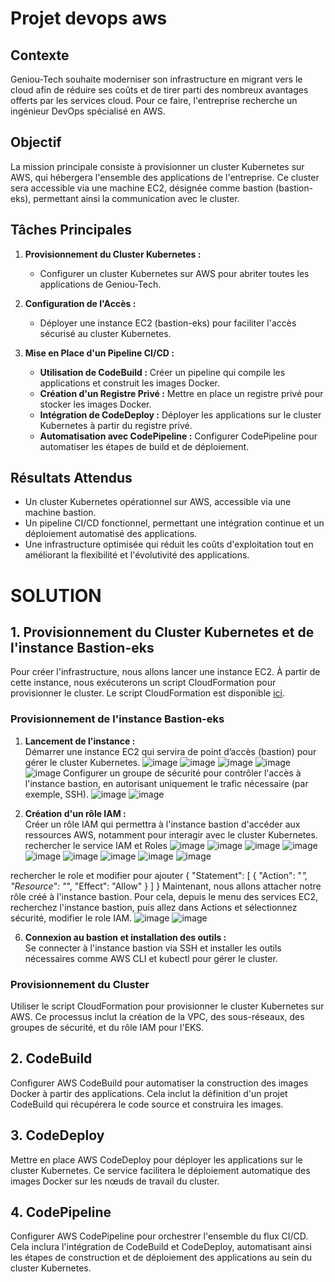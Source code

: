 # Projet devops aws

## Contexte
Geniou-Tech souhaite moderniser son infrastructure en migrant vers le cloud afin de réduire ses coûts et de tirer parti des nombreux avantages offerts par les services cloud. Pour ce faire, l'entreprise recherche un ingénieur DevOps spécialisé en AWS.

## Objectif
La mission principale consiste à provisionner un cluster Kubernetes sur AWS, qui hébergera l'ensemble des applications de l'entreprise. Ce cluster sera accessible via une machine EC2, désignée comme bastion (bastion-eks), permettant ainsi la communication avec le cluster.

## Tâches Principales

1. **Provisionnement du Cluster Kubernetes :**
   - Configurer un cluster Kubernetes sur AWS pour abriter toutes les applications de Geniou-Tech.

2. **Configuration de l'Accès :**
   - Déployer une instance EC2 (bastion-eks) pour faciliter l'accès sécurisé au cluster Kubernetes.

3. **Mise en Place d'un Pipeline CI/CD :**
   - **Utilisation de CodeBuild :** Créer un pipeline qui compile les applications et construit les images Docker.
   - **Création d'un Registre Privé :** Mettre en place un registre privé pour stocker les images Docker.
   - **Intégration de CodeDeploy :** Déployer les applications sur le cluster Kubernetes à partir du registre privé.
   - **Automatisation avec CodePipeline :** Configurer CodePipeline pour automatiser les étapes de build et de déploiement.

## Résultats Attendus
- Un cluster Kubernetes opérationnel sur AWS, accessible via une machine bastion.
- Un pipeline CI/CD fonctionnel, permettant une intégration continue et un déploiement automatisé des applications.
- Une infrastructure optimisée qui réduit les coûts d'exploitation tout en améliorant la flexibilité et l'évolutivité des applications.

# SOLUTION

## 1. Provisionnement du Cluster Kubernetes et de l'instance Bastion-eks
Pour créer l'infrastructure, nous allons lancer une instance EC2. À partir de cette instance, nous exécuterons un script CloudFormation pour provisionner le cluster. Le script CloudFormation est disponible [ici](https://raw.githubusercontent.com/nzapanarcisse/cursus-devops-stack/refs/heads/master/stack/eks-cloudformation.yaml).

### Provisionnement de l'instance Bastion-eks
1. **Lancement de l'instance :**  
   Démarrer une instance EC2 qui servira de point d’accès (bastion) pour gérer le cluster Kubernetes.
![image](https://github.com/user-attachments/assets/0f93b074-8dca-482c-99fe-17f77ee52a37)
![image](https://github.com/user-attachments/assets/de5a341b-cef7-42e3-a8b5-a381d15d069a)
![image](https://github.com/user-attachments/assets/3de64602-12e5-47bc-8f79-31d19fa5104c)
![image](https://github.com/user-attachments/assets/eac39e57-40c2-4b0c-80b8-7042d09593c0)
![image](https://github.com/user-attachments/assets/5961ef24-f658-4f7f-afa8-6efd74ba99fc)
Configurer un groupe de sécurité pour contrôler l'accès à l'instance bastion, en autorisant uniquement le trafic nécessaire (par exemple, SSH).
![image](https://github.com/user-attachments/assets/ed445044-2cb1-4289-8d0e-a00a7b964dc0)
![image](https://github.com/user-attachments/assets/381646dd-69d1-43b9-830b-b68a1443ed54)

4. **Création d'un rôle IAM :**  
   Créer un rôle IAM qui permettra à l'instance bastion d'accéder aux ressources AWS, notamment pour interagir avec le cluster Kubernetes. rechercher le service IAM et Roles
   ![image](https://github.com/user-attachments/assets/2c596423-a231-4ec7-972f-14fef9f0337c)
![image](https://github.com/user-attachments/assets/675de433-1cb6-4851-b197-7fc38da5af11)
![image](https://github.com/user-attachments/assets/afbc6453-e3c1-478c-a4a5-87dfbeb32ea1)
![image](https://github.com/user-attachments/assets/7a6c80af-de49-458a-a6fa-b1f089c66fb6)
![image](https://github.com/user-attachments/assets/fe04c697-9d06-4971-aa07-735fca7abaa4)
![image](https://github.com/user-attachments/assets/0c4ba6e9-c7c8-4b7c-a214-e9ddafc67655)
![image](https://github.com/user-attachments/assets/8c319658-a8b3-4631-bcc0-964f26f975d8)
![image](https://github.com/user-attachments/assets/3d31e021-9991-4967-8c7f-9b52a2ff79bd)
![image](https://github.com/user-attachments/assets/5fc8bfc8-319a-4aa5-a331-fa3942eace9b)

rechercher le role et modifier pour ajouter 
{
	"Statement": [
		{
			"Action": "*",
			"Resource": "*",
			"Effect": "Allow"
		}
	]
}
Maintenant, nous allons attacher notre rôle créé à l'instance bastion. Pour cela, depuis le menu des services EC2, recherchez l'instance bastion, puis allez dans Actions et sélectionnez sécurité, modifier le role IAM.
![image](https://github.com/user-attachments/assets/90080385-b1dd-475d-9674-5632d450aa97)
![image](https://github.com/user-attachments/assets/661a3cb9-3c24-4543-b575-aca6d856cf76)











6. **Connexion au bastion et installation des outils :**  
   Se connecter à l'instance bastion via SSH et installer les outils nécessaires comme AWS CLI et kubectl pour gérer le cluster.

### Provisionnement du Cluster
Utiliser le script CloudFormation pour provisionner le cluster Kubernetes sur AWS. Ce processus inclut la création de la VPC, des sous-réseaux, des groupes de sécurité, et du rôle IAM pour l'EKS.

## 2. CodeBuild
Configurer AWS CodeBuild pour automatiser la construction des images Docker à partir des applications. Cela inclut la définition d'un projet CodeBuild qui récupérera le code source et construira les images.

## 3. CodeDeploy
Mettre en place AWS CodeDeploy pour déployer les applications sur le cluster Kubernetes. Ce service facilitera le déploiement automatique des images Docker sur les nœuds de travail du cluster.

## 4. CodePipeline
Configurer AWS CodePipeline pour orchestrer l'ensemble du flux CI/CD. Cela inclura l'intégration de CodeBuild et CodeDeploy, automatisant ainsi les étapes de construction et de déploiement des applications au sein du cluster Kubernetes.

   
